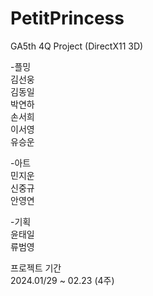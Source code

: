 # PetitPrincess
GA5th 4Q Project (DirectX11 3D)


-플밍<br/>
김선웅 <br/>
김동일 <br/>
박연하 <br/>
손서희 <br/>
이서영 <br/>
유승운 

-아트<br/>
민지운<br/>
신중규<br/>
안영연

-기획<br/>
윤태일<br/>
류범영
 

프로젝트 기간<br/>
2024.01/29 ~ 02.23 (4주)